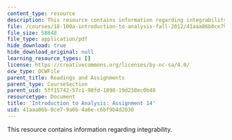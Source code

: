 ```yaml
---
content_type: resource
description: This resource contains information regarding integrability.
file: /courses/18-100a-introduction-to-analysis-fall-2012/41aaa86b0ce79a6b4a6ec6bf9b4d2030_MIT18_100AF12_Assign_14.pdf
file_size: 58848
file_type: application/pdf
hide_download: true
hide_download_original: null
learning_resource_types: []
license: https://creativecommons.org/licenses/by-nc-sa/4.0/
ocw_type: OCWFile
parent_title: Readings and Assignments
parent_type: CourseSection
parent_uid: 5ff15742-57c1-98fd-1898-19d238ec0b48
resourcetype: Document
title: 'Introduction to Analysis: Assignment 14'
uid: 41aaa86b-0ce7-9a6b-4a6e-c6bf9b4d2030
---
```

This resource contains information regarding integrability.